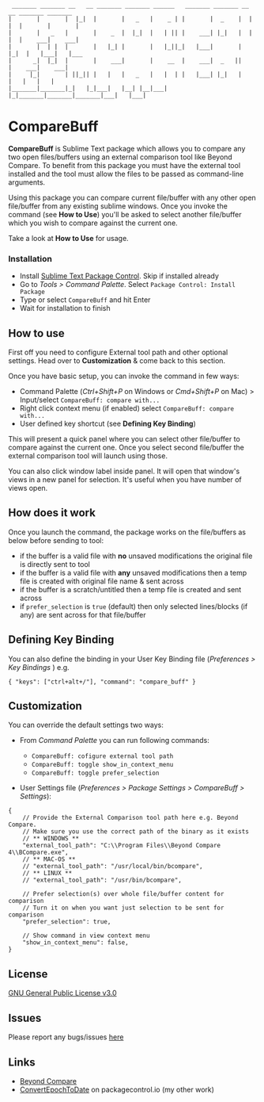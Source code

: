 ```
 _______ _______ __   __ _______ _______ ______   _______ _______ __   __ _______ _______ 
|       |       |  |_|  |       |   _   |    _ | |       |  _    |  | |  |       |       |
|       |   _   |       |    _  |  |_|  |   | || |    ___| |_|   |  | |  |    ___|    ___|
|       |  | |  |       |   |_| |       |   |_||_|   |___|       |  |_|  |   |___|   |___ 
|      _|  |_|  |       |    ___|       |    __  |    ___|  _   ||       |    ___|    ___|
|     |_|       | ||_|| |   |   |   _   |   |  | |   |___| |_|   |       |   |   |   |    
|_______|_______|_|   |_|___|   |__| |__|___|  |_|_______|_______|_______|___|   |___|    

```
# CompareBuff

**CompareBuff** is Sublime Text package which allows you to compare any two open files/buffers
using an external comparison tool like Beyond Compare. To benefit from this package you must
have the external tool installed and the tool must allow the files to be passed as command-line
arguments.

Using this package you can compare current file/buffer with any other open file/buffer from
any existing sublime windows. Once you invoke the command (see **How to Use**) you'll be asked to
select another file/buffer which you wish to compare against the current one.

Take a look at **How to Use** for usage.

### Installation

* Install [Sublime Text Package Control](https://packagecontrol.io). Skip if installed already
* Go to _Tools > Command Palette_. Select `Package Control: Install Package`
* Type or select `CompareBuff` and hit Enter
* Wait for installation to finish

## How to use

First off you need to configure External tool path and other optional settings. Head over to **Customization** & come back to this section.

Once you have basic setup, you can invoke the command in few ways:

* Command Palette (_Ctrl+Shift+P_ on Windows or _Cmd+Shift+P_ on Mac) > Input/select `CompareBuff: compare with...`
* Right click context menu (if enabled) select `CompareBuff: compare with...`
* User defined key shortcut (see **Defining Key Binding**)

This will present a quick panel where you can select other file/buffer to compare against the
current one. Once you select second file/buffer the external comparison tool will launch using those.

You can also click window label inside panel. It will open that window's views in a new panel for selection. It's useful when you have number of views open.

## How does it work

Once you launch the command, the package works on the file/buffers as below before sending to tool:

* if the buffer is a valid file with **no** unsaved modifications the original file is directly sent to tool
* if the buffer is a valid file with **any** unsaved modifications then a temp file is created with original file name & sent across
* if the buffer is a scratch/untitled then a temp file is created and sent across
* if `prefer_selection` is `true` (default) then only selected lines/blocks (if any) are sent across for that file/buffer

## Defining Key Binding

You can also define the binding in your User Key Binding file (_Preferences > Key Bindings_ ) e.g.

`{ "keys": ["ctrl+alt+/"], "command": "compare_buff" }`

## Customization

You can override the default settings two ways:

* From _Command Palette_ you can run following commands:
    * `CompareBuff: cofigure external tool path`
    * `CompareBuff: toggle show_in_context_menu`
    * `CompareBuff: toggle prefer_selection`

* User Settings file (_Preferences > Package Settings > CompareBuff > Settings_):
```
{
    // Provide the External Comparison tool path here e.g. Beyond Compare.
    // Make sure you use the correct path of the binary as it exists
    // ** WINDOWS **
    "external_tool_path": "C:\\Program Files\\Beyond Compare 4\\BCompare.exe",
    // ** MAC-OS **
    // "external_tool_path": "/usr/local/bin/bcompare",
    // ** LINUX **
    // "external_tool_path": "/usr/bin/bcompare",

    // Prefer selection(s) over whole file/buffer content for comparison
    // Turn it on when you want just selection to be sent for comparison
    "prefer_selection": true,

    // Show command in view context menu
    "show_in_context_menu": false,
}
```

## License

[GNU General Public License v3.0](https://github.com/nexional/CompareBuff/blob/master/LICENSE)

## Issues

Please report any bugs/issues [here](https://github.com/nexional/CompareBuff/issues/new)

## Links

* [Beyond Compare](https://www.scootersoftware.com/download.php)
* [ConvertEpochToDate](https://packagecontrol.io/packages/ConvertEpochToDate) on packagecontrol.io (my other work)